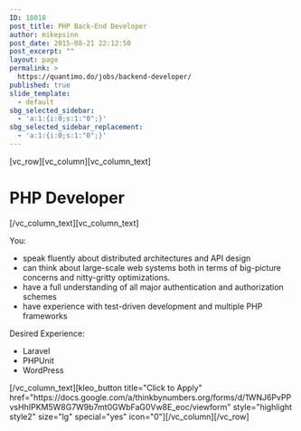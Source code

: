 ```yaml
---
ID: 18018
post_title: PHP Back-End Developer
author: mikepsinn
post_date: 2015-08-21 22:12:50
post_excerpt: ""
layout: page
permalink: >
  https://quantimo.do/jobs/backend-developer/
published: true
slide_template:
  - default
sbg_selected_sidebar:
  - 'a:1:{i:0;s:1:"0";}'
sbg_selected_sidebar_replacement:
  - 'a:1:{i:0;s:1:"0";}'
---
```

[vc_row][vc_column][vc_column_text]
<h1>PHP Developer</h1>
[/vc_column_text][vc_column_text]

You:
<ul>
	<li>speak fluently about distributed architectures and API design</li>
	<li>can think about large-scale web systems both in terms of big-picture concerns and nitty-gritty optimizations.</li>
	<li>have a full understanding of all major authentication and authorization schemes</li>
	<li>have experience with test-driven development and multiple PHP frameworks</li>
</ul>
Desired Experience:
<ul>
	<li>Laravel</li>
	<li>PHPUnit</li>
	<li>WordPress</li>
</ul>
[/vc_column_text][kleo_button title="Click to Apply" href="https://docs.google.com/a/thinkbynumbers.org/forms/d/1WNJ6PvPPvsHhIPKM5W8G7W9b7mt0GWbFaG0Vw8E_eoc/viewform" style="highlight style2" size="lg" special="yes" icon="0"][/vc_column][/vc_row]